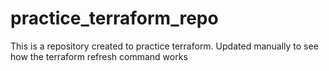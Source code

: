 # practice_terraform_repo
This is a repository created to practice terraform. Updated manually to see how the terraform refresh command works

